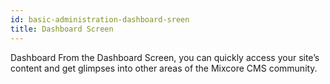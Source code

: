 ```yaml
---
id: basic-administration-dashboard-sreen
title: Dashboard Screen
---
```

Dashboard
From the Dashboard Screen, you can quickly access your site’s content and get glimpses into other areas of the Mixcore CMS community.